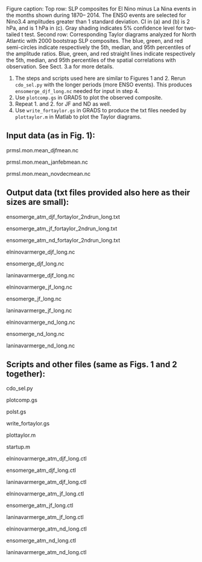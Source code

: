 Figure caption: Top row: SLP composites for El Nino minus La Nina events in the months shown during 1870–
2014. The ENSO events are selected for Nino3.4 amplitudes greater than 1 standard deviation. CI in (a) and
(b) is 2 hPa, and is 1 hPa in (c). Gray shading indicates 5% confidence level for two-tailed t test. Second row: 
Corresponding Taylor diagrams analyzed for North Atlantic with 2000 bootstrap SLP composites. The blue, green, and 
red semi-circles indicate respectively the 5th, median, and 95th percentiles of the amplitude ratios. 
Blue, green, and red straight lines indicate respectively the 5th, median, and 95th percentiles of the spatial
correlations with observation. See Sect. 3.a for more details.

1. The steps and scripts used here are similar to Figures 1 and 2. Rerun `cdo_sel.py` with the longer periods (more ENSO events). This produces `ensomerge_djf_long.nc` needed for input in step 4.
2. Use `plotcomp.gs` in GRADS to plot the observed composite.
3. Repeat 1. and 2. for JF and ND as well.
4. Use `write_fortaylor.gs` in GRADS to produce the txt files needed by `plottaylor.m` in Matlab to plot the Taylor diagrams.

## Input data (as in Fig. 1):

prmsl.mon.mean_djfmean.nc

prmsl.mon.mean_janfebmean.nc

prmsl.mon.mean_novdecmean.nc

## Output data (txt files provided also here as their sizes are small):

ensomerge_atm_djf_fortaylor_2ndrun_long.txt

ensomerge_atm_jf_fortaylor_2ndrun_long.txt

ensomerge_atm_nd_fortaylor_2ndrun_long.txt

elninovarmerge_djf_long.nc

ensomerge_djf_long.nc

laninavarmerge_djf_long.nc

elninovarmerge_jf_long.nc

ensomerge_jf_long.nc

laninavarmerge_jf_long.nc

elninovarmerge_nd_long.nc

ensomerge_nd_long.nc

laninavarmerge_nd_long.nc

## Scripts and other files (same as Figs. 1 and 2 together):

cdo_sel.py

plotcomp.gs

polst.gs

write_fortaylor.gs

plottaylor.m

startup.m

elninovarmerge_atm_djf_long.ctl

ensomerge_atm_djf_long.ctl

laninavarmerge_atm_djf_long.ctl

elninovarmerge_atm_jf_long.ctl

ensomerge_atm_jf_long.ctl

laninavarmerge_atm_jf_long.ctl

elninovarmerge_atm_nd_long.ctl

ensomerge_atm_nd_long.ctl

laninavarmerge_atm_nd_long.ctl

